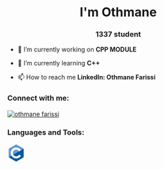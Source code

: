 <h1 align="center">I'm Othmane</h1>
<h3 align="center">1337 student</h3>

- 🔭 I’m currently working on **CPP MODULE**

- 🌱 I’m currently learning **C++**

- 📫 How to reach me **LinkedIn: Othmane Farissi**

<h3 align="left">Connect with me:</h3>
<p align="left">
<a href="https://linkedin.com/in/othmane farissi" target="blank"><img align="center" src="https://raw.githubusercontent.com/rahuldkjain/github-profile-readme-generator/master/src/images/icons/Social/linked-in-alt.svg" alt="othmane farissi" height="30" width="40" /></a>
</p>

<h3 align="left">Languages and Tools:</h3>
<p align="left"> <a href="https://www.cprogramming.com/" target="_blank" rel="noreferrer"> <img src="https://raw.githubusercontent.com/devicons/devicon/master/icons/c/c-original.svg" alt="c" width="40" height="40"/> </a> </p>
